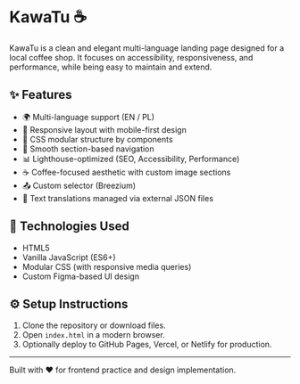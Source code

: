 # KawaTu :coffee:

KawaTu is a clean and elegant multi-language landing page designed for a local coffee shop. It focuses on accessibility, responsiveness, and performance, while being easy to maintain and extend.

## :sparkles: Features

- :earth_africa: Multi-language support (EN / PL)
- :iphone: Responsive layout with mobile-first design
- :herb: CSS modular structure by components
- :repeat: Smooth section-based navigation
- :bar_chart: Lighthouse-optimized (SEO, Accessibility, Performance)
- :coffee: Coffee-focused aesthetic with custom image sections
- :outbox_tray: Custom selector (Breezium)
- :speech_balloon: Text translations managed via external JSON files

## :rocket: Technologies Used

- HTML5
- Vanilla JavaScript (ES6+)
- Modular CSS (with responsive media queries)
- Custom Figma-based UI design

## :gear: Setup Instructions

1. Clone the repository or download files.
2. Open `index.html` in a modern browser.
3. Optionally deploy to GitHub Pages, Vercel, or Netlify for production.

---

Built with :heart: for frontend practice and design implementation.
